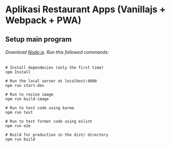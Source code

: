 # Aplikasi Restaurant Apps (Vanillajs + Webpack + PWA)

## Setup main program

###### Download [Node.js](https://nodejs.org/en/). Run this followed commands:

```
# Install dependecies (only the first time)
npm Install

# Run the local server at localhost:8080
npm run start-dev

# Run to rezise image
npm run build-image

# Run to test code using karma
npm run test

# Run to test format code using eslint
npm run e2e

# Build for production in the dist/ directory
npm run build
```
